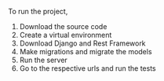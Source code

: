 To run the project,
1. Download the source code 
2. Create a virtual environment
3. Download Django and Rest Framework
4. Make migrations and migrate the models
5. Run the server
6. Go to the respective urls and run the tests
